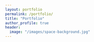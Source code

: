 ```yaml
---
layout: portfolio
permalink: /portfolio/
title: "Portfolio"
author_profile: true
header:
  image: "/images/space-background.jpg"
---
```



